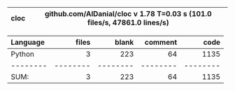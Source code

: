 cloc|github.com/AlDanial/cloc v 1.78  T=0.03 s (101.0 files/s, 47861.0 lines/s)
--- | ---

Language|files|blank|comment|code
:-------|-------:|-------:|-------:|-------:
Python|3|223|64|1135
--------|--------|--------|--------|--------
SUM:|3|223|64|1135
